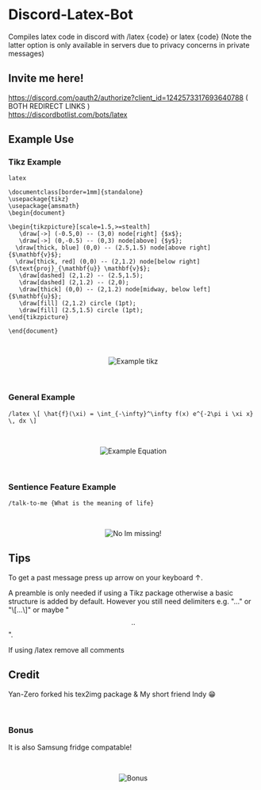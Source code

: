 # Discord-Latex-Bot
Compiles latex code in discord with /latex {code} or latex {code} (Note the latter option is only available in servers due to privacy concerns in private messages) 

## Invite me here! 

https://discord.com/oauth2/authorize?client_id=1242573317693640788 ( BOTH REDIRECT LINKS ) <br />
https://discordbotlist.com/bots/latex

## Example Use 
### Tikz Example 
 ```
latex

\documentclass[border=1mm]{standalone}
\usepackage{tikz}
\usepackage{amsmath}
\begin{document}

\begin{tikzpicture}[scale=1.5,>=stealth]
    \draw[->] (-0.5,0) -- (3,0) node[right] {$x$};
    \draw[->] (0,-0.5) -- (0,3) node[above] {$y$};
   \draw[thick, blue] (0,0) -- (2.5,1.5) node[above right] {$\mathbf{v}$};
   \draw[thick, red] (0,0) -- (2,1.2) node[below right] {$\text{proj}_{\mathbf{u}} \mathbf{v}$};
    \draw[dashed] (2,1.2) -- (2.5,1.5);
    \draw[dashed] (2,1.2) -- (2,0);
    \draw[thick] (0,0) -- (2,1.2) node[midway, below left] {$\mathbf{u}$};
    \draw[fill] (2,1.2) circle (1pt);
    \draw[fill] (2.5,1.5) circle (1pt);
\end{tikzpicture}

\end{document}
```
&nbsp;

<div align="center">
  <img src="https://github.com/user-attachments/assets/52613cec-0d35-4f66-adcf-ec6cad236121" alt="Example tikz">
</div>

&nbsp;


### General Example 

```
/latex \[ \hat{f}(\xi) = \int_{-\infty}^\infty f(x) e^{-2\pi i \xi x} \, dx \]
```
&nbsp;

<div align="center">
  <img src="https://github.com/user-attachments/assets/a020768e-88ff-4009-b493-aa49d1206899" alt="Example Equation">
</div>

&nbsp;

### Sentience Feature Example

```
/talk-to-me {What is the meaning of life} 
```

&nbsp;

<div align="center">
  <img src="https://github.com/user-attachments/assets/9640a285-18d6-43f0-b59a-c99c8af4b006" alt="No Im missing!">
</div>

## Tips
To get a past message press up arrow on your keyboard ↑.

A preamble is only needed if using a Tikz package otherwise
a basic structure is added by default. However you still need
delimiters e.g. "$...$" or "\\[...\\]" or maybe "$$..$$".

If using /latex remove all comments 


## Credit 
Yan-Zero forked his tex2img package & My short friend Indy 😁

&nbsp;
&nbsp;
&nbsp;

### Bonus
It is also Samsung fridge compatable! 



&nbsp;

<div align="center">
  <img src="https://github.com/user-attachments/assets/dfa67b5b-9978-4544-bfc3-c3cba668f031" alt="Bonus">
</div>
